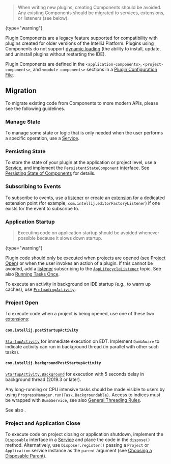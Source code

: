 [//]: # (title: Components)

<!-- Copyright 2000-2022 JetBrains s.r.o. and other contributors. Use of this source code is governed by the Apache 2.0 license that can be found in the LICENSE file. -->

 > When writing new plugins, creating Components should be avoided.
 > Any existing Components should be migrated to services, extensions, or listeners (see below).
 >
 {type="warning"}

Plugin Components are a legacy feature supported for compatibility with plugins created for older versions of the IntelliJ Platform. Plugins using Components do not support [dynamic loading](dynamic_plugins.md) (the ability to install, update, and uninstall plugins without restarting the IDE).

Plugin Components are defined in the `<application-components>`, `<project-components>`, and `<module-components>` sections in a [Plugin Configuration File](plugin_configuration_file.md).

## Migration

To migrate existing code from Components to more modern APIs, please see the following guidelines.

### Manage State

To manage some state or logic that is only needed when the user performs a specific operation, use a [Service](plugin_services.md).

### Persisting State

To store the state of your plugin at the application or project level, use a [Service](plugin_services.md), and implement the `PersistentStateComponent` interface. See [Persisting State of Components](persisting_state_of_components.md) for details.

### Subscribing to Events

To subscribe to events, use a [listener](plugin_listeners.md) or create an [extension](plugin_extensions.md) for a dedicated extension point (for example, `com.intellij.editorFactoryListener`) if one exists for the event to subscribe to.

### Application Startup

 > Executing code on application startup should be avoided whenever possible because it slows down startup.
 >
 {type="warning"}

Plugin code should only be executed when projects are opened (see [Project Open](#project-open)) or when the user invokes an action of a plugin.
If this cannot be avoided, add a [listener](plugin_listeners.md) subscribing to the [`AppLifecycleListener`](upsource:///platform/platform-impl/src/com/intellij/ide/AppLifecycleListener.java) topic.
See also [Running Tasks Once](ide_infrastructure.md).

To execute an activity in background on IDE startup (e.g., to warm up caches), use [`PreloadingActivity`](upsource:///platform/platform-impl/src/com/intellij/openapi/application/PreloadingActivity.java).

### Project Open

To execute code when a project is being opened, use one of these two [extensions](plugin_extensions.md):

#### `com.intellij.postStartupActivity`
[`StartupActivity`](upsource:///platform/core-api/src/com/intellij/openapi/startup/StartupActivity.java) for immediate execution on EDT. Implement `DumbAware` to indicate activity can run in background thread (in parallel with other such tasks).

#### `com.intellij.backgroundPostStartupActivity`
[`StartupActivity.Background`](upsource:///platform/core-api/src/com/intellij/openapi/startup/StartupActivity.java) for execution with 5 seconds delay in background thread (2019.3 or later).

Any long-running or CPU intensive tasks should be made visible to users by using `ProgressManager.run(Task.Backgroundable)`.
Access to indices must be wrapped with `DumbService`, see also [General Threading Rules](general_threading_rules.md).

See also [](ide_infrastructure.md#running-tasks-once).

### Project and Application Close

To execute code on project closing or application shutdown, implement the `Disposable` interface in a [Service](plugin_services.md) and place the code in the `dispose()` method. Alternatively, use `Disposer.register()` passing a `Project` or `Application` service instance as the `parent` argument (see [Choosing a Disposable Parent](disposers.md#choosing-a-disposable-parent)).
